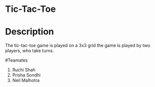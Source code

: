 # Tic-Tac-Toe 

# Description 
The tic-tac-toe game is played on a 3x3 grid the game is played by two players, who take turns.

#Teamates
1. Ruchi Shah
2. Prisha Sondhi
3. Neil Malhotra
